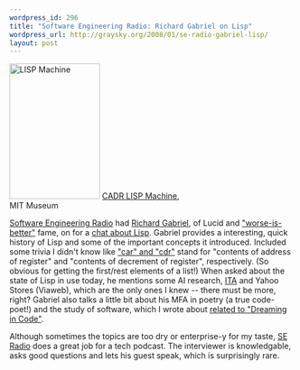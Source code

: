 ```yaml
--- 
wordpress_id: 296
title: "Software Engineering Radio: Richard Gabriel on Lisp"
wordpress_url: http://graysky.org/2008/01/se-radio-gabriel-lisp/
layout: post
---
```

<div class="flickr-frame flickr-float"><a href="http://www.flickr.com/photos/downtree/1464974342/" title="LISP Machine by graysky., on Flickr"><img src="http://farm2.static.flickr.com/1186/1464974342_9deb6732d5_m.jpg" class="flickr-photo-left" width="160" height="240" alt="LISP Machine"/></a>
<span class="caption"><a href="http://en.wikipedia.org/wiki/Lisp_machine">CADR LISP Machine</a>, <br/> MIT Museum</span>
</div>

<a href="http://www.se-radio.net/">Software Engineering Radio</a> had <a href="http://www.dreamsongs.com/">Richard Gabriel</a>, of Lucid and <a href="http://www.dreamsongs.com/WorseIsBetter.html">"worse-is-better"</a> fame, on for a <a href="http://www.se-radio.net/podcast/2008-01/episode-84-dick-gabriel-lisp">chat about Lisp</a>. Gabriel provides a interesting, quick history of Lisp and some of the important concepts it introduced. Included some trivia I didn't know like <a href="http://en.wikipedia.org/wiki/Car_and_cdr">"car" and "cdr"</a> stand for "contents of address of register" and "contents of decrement of register", respectively. (So obvious for getting the first/rest elements of a list!) When asked about the state of Lisp in use today, he mentions some AI research, <a href="http://www.itasoftware.com/">ITA</a> and Yahoo Stores (Viaweb), which are the only ones I knew -- there must be more, right? Gabriel also talks a little bit about his MFA in poetry (a true code-poet!) and the study of software, which I wrote about <a href="http://graysky.org/2007/03/dreaming-in-code/">related to "Dreaming in Code"</a>.

Although sometimes the topics are too dry or enterprise-y for my taste, <a href="http://www.se-radio.net/">SE Radio</a> does a great job for a tech podcast. The interviewer is knowledgable, asks good questions and lets his guest speak, which is surprisingly rare. 
